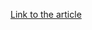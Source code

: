 [Link to the article](https://research.checkpoint.com/2020/android-app-fraud-haken-clicker-and-joker-premium-dialer/)
